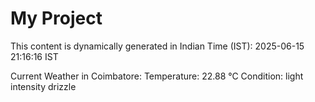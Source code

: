 # My Project

This content is dynamically generated in Indian Time (IST): 2025-06-15 21:16:16 IST


Current Weather in Coimbatore:
Temperature: 22.88 °C
Condition: light intensity drizzle
